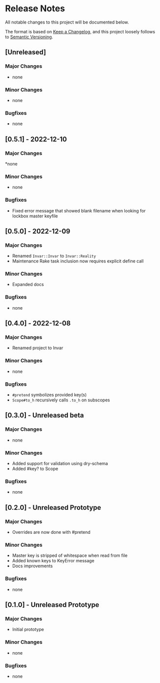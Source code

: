 # Release Notes

All notable changes to this project will be documented below.

The format is based on [Keep a Changelog](https://keepachangelog.com/en/1.0.0/), and this project loosely follows
to [Semantic Versioning](https://semver.org/spec/v2.0.0.html).

## [Unreleased]

### Major Changes

* none

### Minor Changes

* none

### Bugfixes

* none

## [0.5.1] - 2022-12-10

### Major Changes

*none

### Minor Changes

* none

### Bugfixes

* Fixed error message that showed blank filename when looking for lockbox master keyfile

## [0.5.0] - 2022-12-09

### Major Changes

* Renamed `Invar::Invar` to `Invar::Reality`
* Maintenance Rake task inclusion now requires explicit define call

### Minor Changes

* Expanded docs

### Bugfixes

* none

## [0.4.0] - 2022-12-08

### Major Changes

* Renamed project to Invar

### Minor Changes

* none

### Bugfixes

* `#pretend` symbolizes provided key(s)
* `Scope#to_h` recursively calls `.to_h` on subscopes

## [0.3.0] - Unreleased beta

### Major Changes

* none

### Minor Changes

* Added support for validation using dry-schema
* Added #key? to Scope

### Bugfixes

* none

## [0.2.0] - Unreleased Prototype

### Major Changes

* Overrides are now done with #pretend

### Minor Changes

* Master key is stripped of whitespace when read from file
* Added known keys to KeyError message
* Docs improvements

### Bugfixes

* none

## [0.1.0] - Unreleased Prototype

### Major Changes

* Initial prototype

### Minor Changes

* none

### Bugfixes

* none
